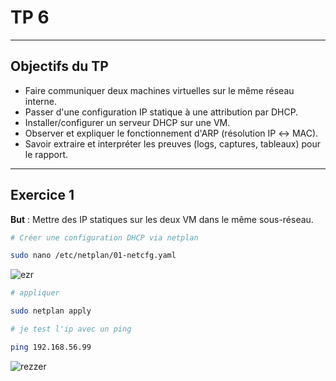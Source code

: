 # TP 6

---

## Objectifs du TP
- Faire communiquer deux machines virtuelles sur le même réseau interne.  
- Passer d'une configuration IP statique à une attribution par DHCP.  
- Installer/configurer un serveur DHCP sur une VM.  
- Observer et expliquer le fonctionnement d'ARP (résolution IP ↔ MAC).  
- Savoir extraire et interpréter les preuves (logs, captures, tableaux) pour le rapport.

---


## Exercice 1 

**But** : Mettre des IP statiques sur les deux VM dans le même sous-réseau.  

```bash
# Créer une configuration DHCP via netplan

sudo nano /etc/netplan/01-netcfg.yaml
```

![ezr](https://i.imgur.com/YVLtaI6.png)
```bash
# appliquer

sudo netplan apply
```

```bash
# je test l'ip avec un ping

ping 192.168.56.99

```
![rezzer](https://i.imgur.com/BXQu76K.png)
